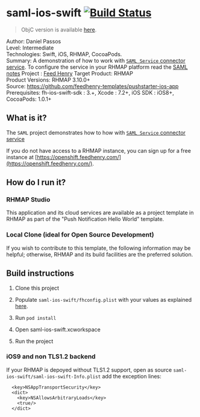 # saml-ios-swift [![Build Status](https://travis-ci.org/feedhenry-templates/saml-ios-swift.png)](https://travis-ci.org/feedhenry-templates/saml-ios-swift)

> ObjC version is available [here](https://github.com/feedhenry-templates/saml-ios-app/).

Author: Daniel Passos   
Level: Intermediate  
Technologies: Swift, iOS, RHMAP, CocoaPods.  
Summary: A demonstration of how to work with [```SAML Service``` connector service](https://github.com/feedhenry-templates/saml-service). To configure the service in your RHMAP platform read the [SAML notes](https://github.com/feedhenry-templates/saml-service/blob/master/NOTES.md)
Project : [Feed Henry](http://feedhenry.org)
Target Product: RHMAP  
Product Versions: RHMAP 3.10.0+   
Source: https://github.com/feedhenry-templates/pushstarter-ios-app  
Prerequisites: fh-ios-swift-sdk : 3.+, Xcode : 7.2+, iOS SDK : iOS8+, CocoaPods: 1.0.1+

## What is it?

The ```SAML``` project demonstrates how to how with [```SAML Service``` connector service](https://github.com/feedhenry-templates/saml-service)

If you do not have access to a RHMAP instance, you can sign up for a free instance at [https://openshift.feedhenry.com/](https://openshift.feedhenry.com/).

## How do I run it?  

### RHMAP Studio

This application and its cloud services are available as a project template in RHMAP as part of the "Push Notification Hello World" template.

### Local Clone (ideal for Open Source Development)

If you wish to contribute to this template, the following information may be helpful; otherwise, RHMAP and its build facilities are the preferred solution.

## Build instructions

1. Clone this project

2. Populate ```saml-ios-swift/fhconfig.plist``` with your values as explained [here](http://docs.feedhenry.com/v3/dev_tools/sdks/ios.html#ios-configure).

3. Run ```pod install```

4. Open saml-ios-swift.xcworkspace

4. Run the project
 
### iOS9 and non TLS1.2 backend

If your RHMAP is depoyed without TLS1.2 support, open as source  ```saml-ios-swift/saml-ios-swift-Info.plist``` add the exception lines:

```
  <key>NSAppTransportSecurity</key>
  <dict>
    <key>NSAllowsArbitraryLoads</key>
    <true/>
  </dict>
```
